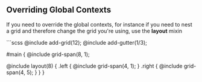 ## Overriding Global Contexts

<p class="small">If you need to override the global contexts, for instance if you need to nest a grid and therefore change the grid you're using, use the <b>layout</b> mixin</p>
```scss
@include add-grid(12);
@include add-gutter(1/3);

#main {
  @include grid-span(8, 1);

  @include layout(8) {
    .left {
      @include grid-span(4, 1);
    }
    .right {
      @include grid-span(4, 5);
} } }
```
